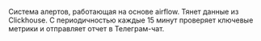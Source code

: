 Система алертов, работающая на основе airflow. Тянет данные из Clickhouse. 
С периодичностью каждые 15 минут проверяет ключевые метрики и отправляет отчет в Телеграм-чат. 
